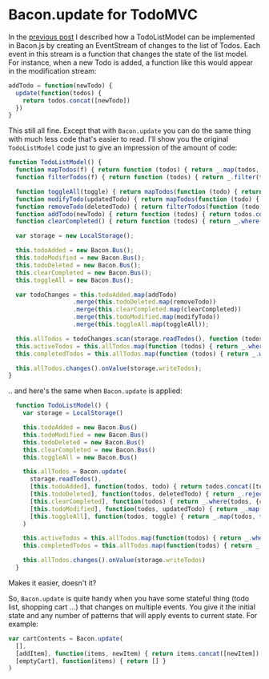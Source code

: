 # Bacon.update for TodoMVC

In the [previous
post](http://baconjs.blogspot.fi/2013/02/chicken-egg-and-baconjs.html) I described how a TodoListModel can be implemented in Bacon.js by creating an EventStream of changes to the list of Todos. Each event in this stream is a function that changes the state of the list model. For instance, when a new Todo is added, a function like this would appear in the modification stream:

```js
addTodo = function(newTodo) {
  update(function(todos) {
    return todos.concat([newTodo])
  })
}
```

This still all fine. Except that with `Bacon.update` you can do the same
thing with much less code that's easier to read. I'll show you the
original `TodoListModel` code just to give an impression of the amount
of code:

```js
function TodoListModel() {
  function mapTodos(f) { return function (todos) { return _.map(todos, f); }; }
  function filterTodos(f) { return function (todos) { return _.filter(todos, f); }; }

  function toggleAll(toggle) { return mapTodos(function (todo) { return _.extend(_.clone(todo), { completed: toggle }); }); }
  function modifyTodo(updatedTodo) { return mapTodos(function (todo) { return todo.id === updatedTodo.id ? updatedTodo : todo; }); }
  function removeTodo(deletedTodo) { return filterTodos(function (todo) { return todo.id !== deletedTodo.id; }); }
  function addTodo(newTodo) { return function (todos) { return todos.concat([newTodo]); }; }
  function clearCompleted() { return function (todos) { return _.where(todos, {completed : false}); }; }

  var storage = new LocalStorage();

  this.todoAdded = new Bacon.Bus();
  this.todoModified = new Bacon.Bus();
  this.todoDeleted = new Bacon.Bus();
  this.clearCompleted = new Bacon.Bus();
  this.toggleAll = new Bacon.Bus();

  var todoChanges = this.todoAdded.map(addTodo)
                  .merge(this.todoDeleted.map(removeTodo))
                  .merge(this.clearCompleted.map(clearCompleted))
                  .merge(this.todoModified.map(modifyTodo))
                  .merge(this.toggleAll.map(toggleAll));

  this.allTodos = todoChanges.scan(storage.readTodos(), function (todos, f) { return f(todos); });
  this.activeTodos = this.allTodos.map(function (todos) { return _.where(todos, { completed: false}); });
  this.completedTodos = this.allTodos.map(function (todos) { return _.where(todos, { completed: true}); });

  this.allTodos.changes().onValue(storage.writeTodos);
}
```

.. and here's the same when `Bacon.update` is applied:

```js
  function TodoListModel() {
    var storage = LocalStorage()

    this.todoAdded = new Bacon.Bus()
    this.todoModified = new Bacon.Bus()
    this.todoDeleted = new Bacon.Bus()
    this.clearCompleted = new Bacon.Bus()
    this.toggleAll = new Bacon.Bus()

    this.allTodos = Bacon.update(
      storage.readTodos(),
      [this.todoAdded], function(todos, todo) { return todos.concat([todo])},
      [this.todoDeleted], function(todos, deletedTodo) { return _.reject(todos, function(todo) { return todo.id === deletedTodo.id})},
      [this.clearCompleted], function(todos) { return _.where(todos, {completed : false})},
      [this.todoModified], function(todos, updatedTodo) { return _.map(todos, function(todo) { return todo.id === updatedTodo.id ? updatedTodo : todo }) },
      [this.toggleAll], function(todos, toggle) { return _.map(todos, function(todo) { return _.extend(_.clone(todo), { completed: toggle })})}
    )

    this.activeTodos = this.allTodos.map(function(todos) { return _.where(todos, { completed: false})})
    this.completedTodos = this.allTodos.map(function(todos) { return _.where(todos, { completed: true})})

    this.allTodos.changes().onValue(storage.writeTodos)
  }
```

Makes it easier, doesn't it?

So, `Bacon.update` is quite handy when you have some stateful thing
(todo list, shopping cart ...) that changes on multiple events. You give
it the initial state and any number of patterns that will apply events
to current state. For example:

```js
var cartContents = Bacon.update(
  [],
  [addItem], function(items, newItem) { return items.concat([newItem]) },
  [emptyCart], function(items) { return [] }
)
```
